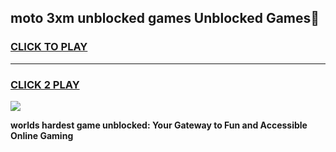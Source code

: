 
## moto 3xm unblocked games Unblocked Games👋
<h3>
<a href="https://premium.freeplayer.one?title=moto_3xm_unblocked_games&ref=16F">CLICK TO PLAY</a></h3>
<hr>

<h3>
<a href="https://premium.freeplayer.one?title=moto_3xm_unblocked_games&ref=16F">CLICK 2 PLAY</a>
  
</h3>

<a href="https://premium.freeplayer.one?title=moto_3xm_unblocked_games&ref=16F/"><img src="https://clearcache.store/games.png"></a>


**worlds hardest game unblocked: Your Gateway to Fun and Accessible Online Gaming**
